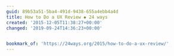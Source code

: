 ```yaml
---
guid: 89b53a51-5ba4-491d-9438-655a4ebb4a4d
title: How to Do a UX Review ◆ 24 ways
created: '2015-12-05T11:38:27+00:00'
changed: '2019-09-24T14:36:23+00:00'


bookmark_of: 'https://24ways.org/2015/how-to-do-a-ux-review/'
---
```




